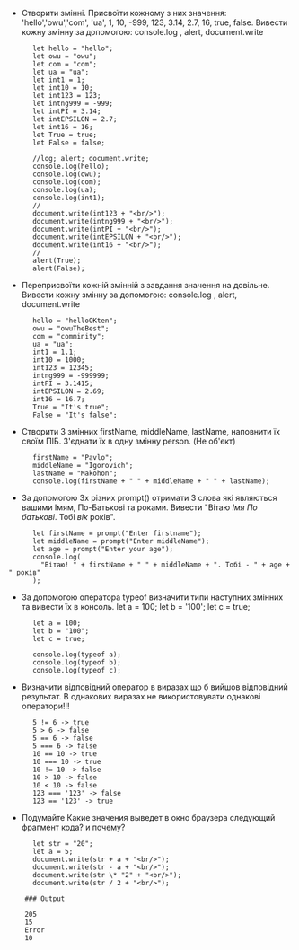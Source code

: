 - Створити змінні. Присвоїти кожному з них значення: 'hello','owu','com', 'ua', 1, 10, -999, 123, 3.14, 2.7, 16, true, false.
  Вивести кожну змінну за допомогою: console.log , alert, document.write

```
      let hello = "hello";
      let owu = "owu";
      let com = "com";
      let ua = "ua";
      let int1 = 1;
      let int10 = 10;
      let int123 = 123;
      let intng999 = -999;
      let intPI = 3.14;
      let intEPSILON = 2.7;
      let int16 = 16;
      let True = true;
      let False = false;

      //log; alert; document.write;
      console.log(hello);
      console.log(owu);
      console.log(com);
      console.log(ua);
      console.log(int1);
      //
      document.write(int123 + "<br/>");
      document.write(intng999 + "<br/>");
      document.write(intPI + "<br/>");
      document.write(intEPSILON + "<br/>");
      document.write(int16 + "<br/>");
      //
      alert(True);
      alert(False);
```

- Переприсвоїти кожній змінній з завдання значення на довільне.
  Вивести кожну змінну за допомогою: console.log , alert, document.write

```
      hello = "helloOKten";
      owu = "owuTheBest";
      com = "comminity";
      ua = "ua";
      int1 = 1.1;
      int10 = 1000;
      int123 = 12345;
      intng999 = -999999;
      intPI = 3.1415;
      intEPSILON = 2.69;
      int16 = 16.7;
      True = "It's true";
      False = "It's false";
```

- Створити 3 змінних firstName, middleName, lastName, наповнити їх своїм ПІБ. З'єднати їх в одну змінну person. (Не об'єкт)

```
      firstName = "Pavlo";
      middleName = "Igorovich";
      lastName = "Makohon";
      console.log(firstName + " " + middleName + " " + lastName);
```

- За допомогою 3х різних prompt() отримати 3 слова які являються вашими Імям, По-Батькові та роками.
  Вивести "Вітаю _Імя_ _По батькові_. Тобі _вік_ років".

```
      let firstName = prompt("Enter firstname");
      let middleName = prompt("Enter middleName");
      let age = prompt("Enter your age");
      console.log(
        "Вітаю! " + firstName + " " + middleName + ". Тобі - " + age + " років"
      );
```

- За допомогою оператора typeof визначити типи наступних змінних та вивести їх в консоль.
  let a = 100; let b = '100'; let c = true;

```
      let a = 100;
      let b = "100";
      let c = true;

      console.log(typeof a);
      console.log(typeof b);
      console.log(typeof c);
```

- Визначити відповідний оператор в виразах що б вийшов відповідний результат.
  В однакових виразах не використовувати однакові оператори!!!

```
      5 != 6 -> true
      5 > 6 -> false
      5 == 6 -> false
      5 === 6 -> false
      10 == 10 -> true
      10 === 10 -> true
      10 != 10 -> false
      10 > 10 -> false
      10 < 10 -> false
      123 === '123' -> false
      123 == '123' -> true
```

- Подумайте Какие значения выведет в окно браузера следующий фрагмент кода? и почему?

```
      let str = "20";
      let a = 5;
      document.write(str + a + "<br/>");
      document.write(str - a + "<br/>");
      document.write(str \* "2" + "<br/>");
      document.write(str / 2 + "<br/>");

    ### Output

    205
    15
    Error
    10

```
